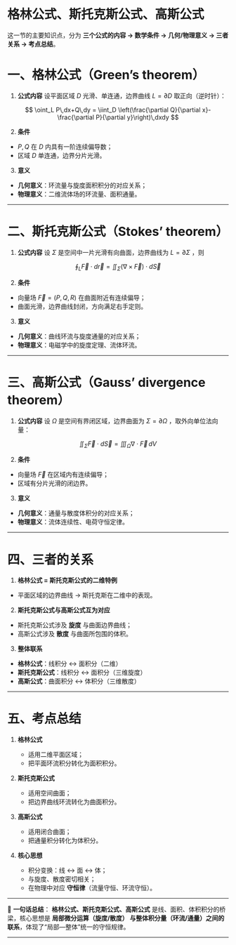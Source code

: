 # 格林公式、斯托克斯公式、高斯公式
这一节的主要知识点，分为 **三个公式的内容 → 数学条件 → 几何/物理意义 → 三者关系 → 考点总结**。

# 一、格林公式（Green’s theorem）

1. **公式内容**
   设平面区域 $D$ 光滑、单连通，边界曲线 $L=\partial D$ 取正向（逆时针）：

$$
\oint_L P\,dx+Q\,dy = \iint_D \left(\frac{\partial Q}{\partial x}-\frac{\partial P}{\partial y}\right)\,dxdy
$$

2. **条件**

* $P,Q$ 在 $D$ 内具有一阶连续偏导数；
* 区域 $D$ 单连通，边界分片光滑。

3. **意义**

* **几何意义**：环流量与旋度面积积分的对应关系；
* **物理意义**：二维流体场的环流量、面积通量。

---

# 二、斯托克斯公式（Stokes’ theorem）

1. **公式内容**
   设 $\Sigma$ 是空间中一片光滑有向曲面，边界曲线为 $L=\partial\Sigma$ ，则

$$
\oint_L \vec{F}\cdot d\vec{r} = \iint_\Sigma (\nabla\times \vec{F}) \cdot d\vec{S}
$$

2. **条件**

* 向量场 $\vec{F}=(P,Q,R)$ 在曲面附近有连续偏导；
* 曲面光滑，边界曲线封闭，方向满足右手定则。

3. **意义**

* **几何意义**：曲线环流与旋度通量的对应关系；
* **物理意义**：电磁学中的旋度定理、流体环流。

---

# 三、高斯公式（Gauss’ divergence theorem）

1. **公式内容**
   设 $\Omega$ 是空间有界闭区域，边界曲面为 $\Sigma=\partial \Omega$ ，取外向单位法向量：

$$
\iint_\Sigma \vec{F}\cdot d\vec{S} = \iiint_\Omega \nabla\cdot \vec{F}\, dV
$$

2. **条件**

* 向量场 $\vec{F}$ 在区域内有连续偏导；
* 区域有分片光滑的闭边界。

3. **意义**

* **几何意义**：通量与散度体积分的对应关系；
* **物理意义**：流体连续性、电荷守恒定律。

---

# 四、三者的关系

1. **格林公式 = 斯托克斯公式的二维特例**

* 平面区域的边界曲线 → 斯托克斯在二维中的表现。

2. **斯托克斯公式与高斯公式互为对应**

* 斯托克斯公式涉及 **旋度** 与曲面边界曲线；
* 高斯公式涉及 **散度** 与曲面所包围的体积。

3. **整体联系**

* **格林公式**：线积分 ↔ 面积分（二维）
* **斯托克斯公式**：线积分 ↔ 面积分（三维旋度）
* **高斯公式**：曲面积分 ↔ 体积分（三维散度）

---

# 五、考点总结

1. **格林公式**

   * 适用二维平面区域；
   * 把平面环流积分转化为面积积分。

2. **斯托克斯公式**

   * 适用空间曲面；
   * 把边界曲线环流转化为曲面积分。

3. **高斯公式**

   * 适用闭合曲面；
   * 把通量积分转化为体积分。

4. **核心思想**

   * 积分变换：线 ↔ 面 ↔ 体；
   * 与旋度、散度密切相关；
   * 在物理中对应 **守恒律**（流量守恒、环流守恒）。

---

📌 **一句话总结**：
**格林公式、斯托克斯公式、高斯公式** 是线、面积、体积积分的桥梁，核心思想是 **局部微分运算（旋度/散度） 与整体积分量（环流/通量）之间的联系**，体现了“局部—整体”统一的守恒规律。

---



